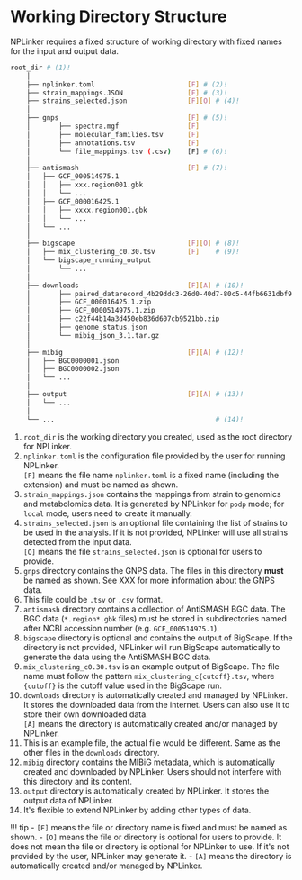 # Working Directory Structure

NPLinker requires a fixed structure of working directory with fixed names for the input and output
data.


```bash
root_dir # (1)!
    │
    ├── nplinker.toml                       [F] # (2)!
    ├── strain_mappings.JSON                [F] # (3)!
    ├── strains_selected.json               [F][O] # (4)!
    │
    ├── gnps                                [F] # (5)!
    │       ├── spectra.mgf                 [F]
    │       ├── molecular_families.tsv      [F]
    │       ├── annotations.tsv             [F]
    │       └── file_mappings.tsv (.csv)    [F] # (6)!
    │
    ├── antismash                           [F] # (7)!
    │   ├── GCF_000514975.1
    │   │   ├── xxx.region001.gbk
    │   │   └── ...
    │   ├── GCF_000016425.1
    │   │   ├── xxxx.region001.gbk
    │   │   └── ...
    │   └── ...
    │
    ├── bigscape                            [F][O] # (8)!
    │   ├── mix_clustering_c0.30.tsv        [F]    # (9)!
    │   └── bigscape_running_output
    │       └── ...
    │
    ├── downloads                           [F][A] # (10)!
    │       ├── paired_datarecord_4b29ddc3-26d0-40d7-80c5-44fb6631dbf9.4.json # (11)!
    │       ├── GCF_000016425.1.zip
    │       ├── GCF_0000514975.1.zip
    │       ├── c22f44b14a3d450eb836d607cb9521bb.zip
    │       ├── genome_status.json
    │       └── mibig_json_3.1.tar.gz
    │
    ├── mibig                               [F][A] # (12)!
    │   ├── BGC0000001.json
    │   ├── BGC0000002.json
    │   └── ...
    │
    ├── output                              [F][A] # (13)!
    │   └── ...
    │
    └── ...                                        # (14)!
```

1. `root_dir` is the working directory you created, used as the root directory for NPLinker.
2. `nplinker.toml` is the configuration file provided by the user for running NPLinker. <br>
    `[F]` means the file name `nplinker.toml` is a fixed name (including the extension) and must be
    named as shown.
3. `strain_mappings.json` contains the mappings from strain to genomics and metabolomics data. It is
    generated by NPLinker for `podp` mode; for `local` mode, users need to create it manually.
4. `strains_selected.json` is an optional file containing the list of strains to be used in the analysis.
    If it is not provided, NPLinker will use all strains detected from the input data. <br>
    `[O]` means the file `strains_selected.json` is optional for users to provide.
5. `gnps` directory contains the GNPS data. The files in this directory **must** be named as shown.
    See XXX for more information about the GNPS data.
6. This file could be `.tsv` or `.csv` format.
7. `antismash` directory contains a collection of AntiSMASH BGC data. The BGC data (`*.region*.gbk` 
    files) must be stored in subdirectories named after NCBI accession number (e.g. `GCF_000514975.1`).
8. `bigscape` directory is optional and contains the output of BigScape. If the directory is not
    provided, NPLinker will run BigScape automatically to generate the data using the AntiSMASH BGC
    data.
9.  `mix_clustering_c0.30.tsv` is an example output of BigScape. The file name must follow the pattern
    `mix_clustering_c{cutoff}.tsv`, where `{cutoff}` is the cutoff value used in the BigScape run.
10. `downloads` directory is automatically created and managed by NPLinker. It stores the downloaded data
   from the internet. Users can also use it to store their own downloaded data. <br>
    `[A]` means the directory is automatically created and/or managed by NPLinker.
11. This is an example file, the actual file would be different. Same as the other files in
    the `downloads` directory.
12. `mibig` directory contains the MIBiG metadata, which is automatically created and downloaded by
     NPLinker. Users should not interfere with this directory and its content.
13. `output` directory is automatically created by NPLinker. It stores the output data of NPLinker.
14. It's flexible to extend NPLinker by adding other types of data.

!!! tip
    - `[F]` means the file or directory name is fixed and must be named as shown.
    - `[O]` means the file or directory is optional for users to provide. It does not mean the file
    or directory is optional for NPLinker to use. If it's not provided by the user, NPLinker may generate
    it.
    - `[A]` means the directory is automatically created and/or managed by NPLinker.
